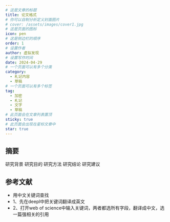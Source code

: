 ```yaml
---
# 这是文章的标题
title: 论文格式
# 你可以自制分析定义封面图片
# cover: /assets/images/cover1.jpg
# 这是页面的图标
icon: pen
# 这是侧边栏的顺序
order: 1
# 设置作者
author: 虚拟发现
# 设置写作时间
date: 2024-04-29
# 一个页面可以有多个分类
category:
  - 札记内容
  - 草稿
# 一个页面可以有多个标签
tag:
  - 加密
  - 札记
  - 文字
  - 草稿
# 此页面会在文章列表置顶
sticky: true
# 此页面会出现在星标文章中
star: true
---
```


<!-- more -->

## 摘要
研究背景
研究目的
研究方法
研究结论
研究建议

## 参考文献
- 用中文关键词查找
- 1、先在deepl中把关键词翻译成英文
- 2、打开web of science中输入关键词，两者都选所有字段，翻译成中文，选一篇强相关的引用
